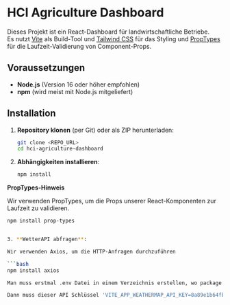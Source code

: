 # HCI Agriculture Dashboard

Dieses Projekt ist ein React-Dashboard für landwirtschaftliche Betriebe.  
Es nutzt [Vite](https://vitejs.dev/) als Build-Tool und [Tailwind CSS](https://tailwindcss.com/) für das Styling und [PropTypes](https://www.npmjs.com/package/prop-types) für die Laufzeit-Validierung von Component-Props.

## Voraussetzungen

- **Node.js** (Version 16 oder höher empfohlen)
- **npm** (wird meist mit Node.js mitgeliefert)

## Installation

1. **Repository klonen** (per Git) oder als ZIP herunterladen:
   ```bash
   git clone <REPO_URL>
   cd hci-agriculture-dashboard

2. **Abhängigkeiten installieren**:
   ```bash
   npm install

**PropTypes-Hinweis**

Wir verwenden PropTypes, um die Props unserer React-Komponenten zur Laufzeit zu validieren.

   ```bash
   npm install prop-types


3. **WetterAPI abfragen**:

Wir verwenden Axios, um die HTTP-Anfragen durchzuführen

   ```bash
   npm install axios

Man muss erstmal .env Datei in einem Verzeichnis erstellen, wo package.json sich befindet

Dann muss dieser API Schlüssel 'VITE_APP_WEATHERMAP_API_KEY=8a89e1b64fb101893549ee684e73f02c' in .env kopiert werden.
